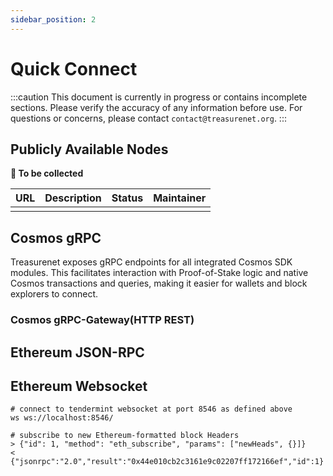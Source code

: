 ```yaml
---
sidebar_position: 2
---
```


# Quick Connect

:::caution
This document is currently in progress or contains incomplete sections. Please verify the accuracy of any information before use. For questions or concerns, please contact `contact@treasurenet.org`.
:::

## Publicly Available Nodes

**🥺 To be collected**

| URL | Description | Status | Maintainer |
| --- | ----------- | ------ | ---------- |
|     |             |        |            |

## Cosmos gRPC

Treasurenet exposes gRPC endpoints for all integrated Cosmos SDK modules. This facilitates interaction with Proof-of-Stake logic and native Cosmos transactions and queries, making it easier for wallets and block explorers to connect.

### Cosmos gRPC-Gateway(HTTP REST)

## Ethereum JSON-RPC

## Ethereum Websocket

```shell
# connect to tendermint websocket at port 8546 as defined above
ws ws://localhost:8546/

# subscribe to new Ethereum-formatted block Headers
> {"id": 1, "method": "eth_subscribe", "params": ["newHeads", {}]}
< {"jsonrpc":"2.0","result":"0x44e010cb2c3161e9c02207ff172166ef","id":1}

```
